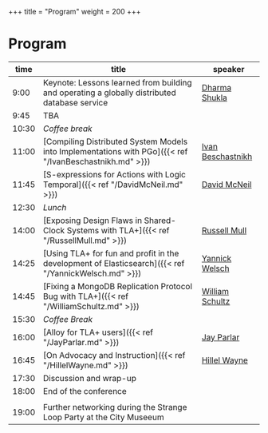 +++
title = "Program"
weight = 200
+++

# Program

time  | title  | speaker
------|--------|--------
9:00 | Keynote: Lessons learned from building and operating a globally distributed database service | [Dharma Shukla](https://www.linkedin.com/in/dharmashukla/)
9:45 | TBA |
10:30 | *Coffee break* | 
11:00 | [Compiling Distributed System Models into Implementations with PGo]({{< ref "/IvanBeschastnikh.md" >}}) | [Ivan Beschastnikh](https://www.cs.ubc.ca/~bestchai/)
11:45 |	[S-expressions for Actions with Logic Temporal]({{< ref "/DavidMcNeil.md" >}}) | [David McNeil](https://david-mcneil.com)
12:30 |	*Lunch* |
14:00 | [Exposing Design Flaws in Shared-Clock Systems with TLA+]({{< ref "/RussellMull.md" >}}) | [Russell Mull](https://www.linkedin.com/in/rmull) | [pdf](../RusselMull.pdf)
14:25 | [Using TLA+ for fun and profit in the development of Elasticsearch]({{< ref "/YannickWelsch.md" >}}) | [Yannick Welsch](https://www.linkedin.com/in/yannick-welsch-45780aa4/)
14:45 | [Fixing a MongoDB Replication Protocol Bug with TLA+]({{< ref "/WilliamSchultz.md" >}}) | [William Schultz](https://www.linkedin.com/in/william-schultz-a22714a2/)
15:30 | *Coffee Break* |
16:00 | [Alloy for TLA+ users]({{< ref "/JayParlar.md" >}}) | [Jay Parlar](https://www.linkedin.com/in/jay-parlar-ph-d-85365a3)
16:45 | [On Advocacy and Instruction]({{< ref "/HillelWayne.md" >}}) | [Hillel Wayne](https://www.hillelwayne.com/)
17:30 | Discussion and wrap-up |
18:00 | End of the conference |
 | |
19:00 | Further networking during the Strange Loop Party at the City Museeum |


